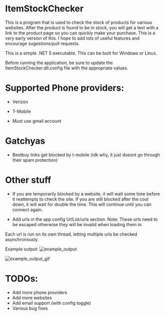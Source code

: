 # ItemStockChecker

This is a program that is used to check the stock of products for various websites. After the product is found to be in stock, you will get a text with a link to the product page so you can quickly make your purchase. This is a very early version of this. I hope to add lots of useful features and encourage sugestions/pull requests.

This is a simple .NET 5 executable. This can be built for Windows or Linux.

Before running the application, be sure to update the ItemStockChecker.dll.config file with the appropriate values.

# Supported Phone providers:

* Verizon
* T-Mobile

* Must use gmail account

# Gatchyas

* Bestbuy links get blocked by t-mobile (idk why, it just doesnt go through their spam protection)

# Other stuff

* If you are temporarily blocked by a website, it will wait some time before it reattempts to check the site. If you are still blocked after the cool down, it will wait for double the time. This will continue until you can connect again.

* Add urls in the app.config UrlList/urls section. Note: These urls need to be escaped otherwise they will be invalid when loading them in.

Each url is run on its own thread, letting multiple urls be checked asynchronously.

Example output:
![example_output](https://i.imgur.com/GM0PLmn.png)

![example_output_gif](https://media.giphy.com/media/GGBUgdqJPYKCzJftoV/giphy.gif)

# TODOs:

* Add more phone providers
* Add more websites
* Add email support (with config toggle)
* Various bug fixes
